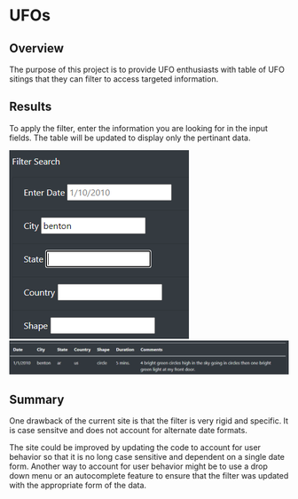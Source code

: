 # UFOs

## Overview
The purpose of this project is to provide UFO enthusiasts with table of UFO sitings that they can filter to access targeted information.

## Results
To apply the filter, enter the information you are looking for in the input fields.  The table will be updated to display only the pertinant data.

![](resources/filter.png)
![](resources/filtered_table.png)

## Summary
One drawback of the current site is that the filter is very rigid and specific.  It is case sensitve and does not account for alternate date formats.

The site could be improved by updating the code to account for user behavior so that it is no long case sensitive and dependent on a single date form.  Another way to account for user behavior might be to use a drop down menu or an autocomplete feature to ensure that the filter was updated with the appropriate form of the data.